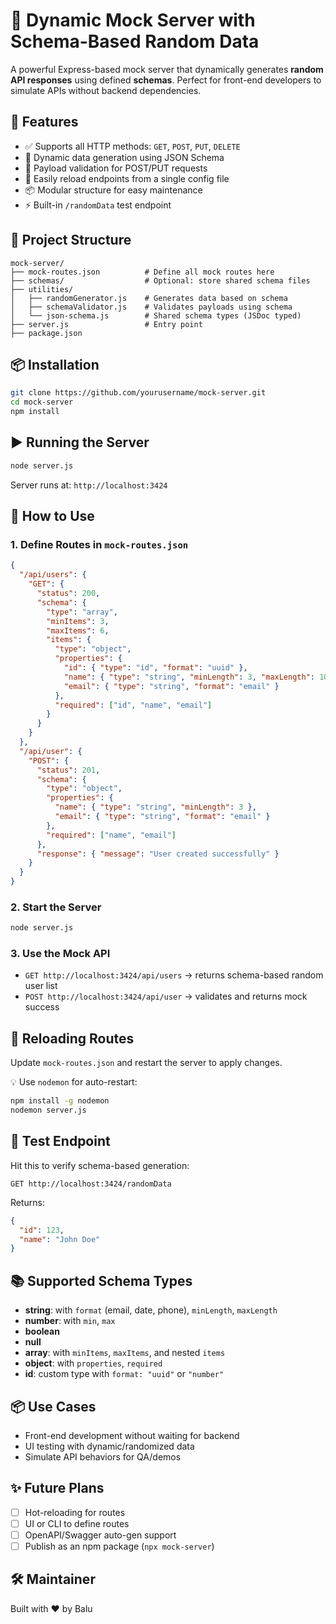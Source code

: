 # 🧪 Dynamic Mock Server with Schema-Based Random Data

A powerful Express-based mock server that dynamically generates **random API responses** using defined **schemas**. Perfect for front-end developers to simulate APIs without backend dependencies.

## 🚀 Features
- ✅ Supports all HTTP methods: `GET`, `POST`, `PUT`, `DELETE`
- 🧠 Dynamic data generation using JSON Schema
- 🧪 Payload validation for POST/PUT requests
- 🔁 Easily reload endpoints from a single config file
- 📦 Modular structure for easy maintenance
- ⚡ Built-in `/randomData` test endpoint

## 📁 Project Structure
```
mock-server/
├── mock-routes.json          # Define all mock routes here
├── schemas/                  # Optional: store shared schema files
├── utilities/
│   ├── randomGenerator.js    # Generates data based on schema
│   ├── schemaValidator.js    # Validates payloads using schema
│   └── json-schema.js        # Shared schema types (JSDoc typed)
├── server.js                 # Entry point
├── package.json
```

## 📦 Installation
```bash
git clone https://github.com/yourusername/mock-server.git
cd mock-server
npm install
```

## ▶️ Running the Server
```bash
node server.js
```
Server runs at: `http://localhost:3424`

## 🔧 How to Use

### 1. Define Routes in `mock-routes.json`
```json
{
  "/api/users": {
    "GET": {
      "status": 200,
      "schema": {
        "type": "array",
        "minItems": 3,
        "maxItems": 6,
        "items": {
          "type": "object",
          "properties": {
            "id": { "type": "id", "format": "uuid" },
            "name": { "type": "string", "minLength": 3, "maxLength": 10 },
            "email": { "type": "string", "format": "email" }
          },
          "required": ["id", "name", "email"]
        }
      }
    }
  },
  "/api/user": {
    "POST": {
      "status": 201,
      "schema": {
        "type": "object",
        "properties": {
          "name": { "type": "string", "minLength": 3 },
          "email": { "type": "string", "format": "email" }
        },
        "required": ["name", "email"]
      },
      "response": { "message": "User created successfully" }
    }
  }
}
```

### 2. Start the Server
```bash
node server.js
```

### 3. Use the Mock API
- `GET http://localhost:3424/api/users` → returns schema-based random user list
- `POST http://localhost:3424/api/user` → validates and returns mock success

## 🔁 Reloading Routes
Update `mock-routes.json` and restart the server to apply changes.

💡 Use `nodemon` for auto-restart:
```bash
npm install -g nodemon
nodemon server.js
```

## 🔬 Test Endpoint
Hit this to verify schema-based generation:
```
GET http://localhost:3424/randomData
```
Returns:
```json
{
  "id": 123,
  "name": "John Doe"
}
```

## 📚 Supported Schema Types
- **string**: with `format` (email, date, phone), `minLength`, `maxLength`
- **number**: with `min`, `max`
- **boolean**
- **null**
- **array**: with `minItems`, `maxItems`, and nested `items`
- **object**: with `properties`, `required`
- **id**: custom type with `format: "uuid"` or `"number"`

## 📦 Use Cases
- Front-end development without waiting for backend
- UI testing with dynamic/randomized data
- Simulate API behaviors for QA/demos

## ✨ Future Plans
- [ ] Hot-reloading for routes
- [ ] UI or CLI to define routes
- [ ] OpenAPI/Swagger auto-gen support
- [ ] Publish as an npm package (`npx mock-server`)

## 🛠 Maintainer
Built with ❤️ by Balu
